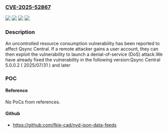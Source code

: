 ### [CVE-2025-52867](https://cve.mitre.org/cgi-bin/cvename.cgi?name=CVE-2025-52867)
![](https://img.shields.io/static/v1?label=Product&message=Qsync%20Central&color=blue)
![](https://img.shields.io/static/v1?label=Version&message=5.0.0%20&color=brightgreen)
![](https://img.shields.io/static/v1?label=Vulnerability&message=CWE-400&color=brightgreen)
![](https://img.shields.io/static/v1?label=Vulnerability&message=CWE-770&color=brightgreen)

### Description

An uncontrolled resource consumption vulnerability has been reported to affect Qsync Central. If a remote attacker gains a user account, they can then exploit the vulnerability to launch a denial-of-service (DoS) attack.We have already fixed the vulnerability in the following version:Qsync Central 5.0.0.2 ( 2025/07/31 ) and later

### POC

#### Reference
No PoCs from references.

#### Github
- https://github.com/fkie-cad/nvd-json-data-feeds

